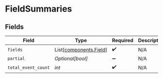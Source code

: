 # FieldSummaries


## Fields

| Field                                                  | Type                                                   | Required                                               | Description                                            |
| ------------------------------------------------------ | ------------------------------------------------------ | ------------------------------------------------------ | ------------------------------------------------------ |
| `fields`                                               | List[[components.Field](../../models/shared/field.md)] | :heavy_check_mark:                                     | N/A                                                    |
| `partial`                                              | *Optional[bool]*                                       | :heavy_minus_sign:                                     | N/A                                                    |
| `total_event_count`                                    | *int*                                                  | :heavy_check_mark:                                     | N/A                                                    |